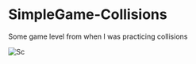 # SimpleGame-Collisions

Some game level from when I was practicing collisions

![Sc](https://user-images.githubusercontent.com/104844876/200571574-152f948a-47cf-4942-ba2b-af83237b1739.png)
